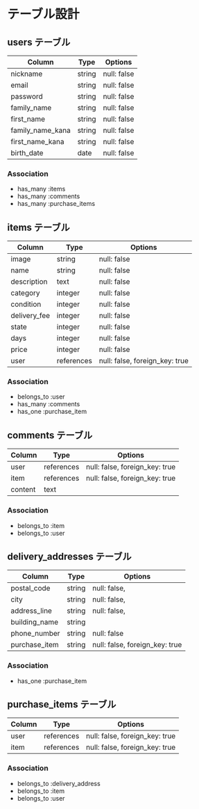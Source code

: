 # テーブル設計

## users テーブル

| Column            | Type   | Options                        |
| ------------------| ------ | ------------------------------ |
| nickname          | string | null: false                    |
| email             | string | null: false                    |
| password          | string | null: false                    |
| family_name       | string | null: false                    |
| first_name        | string | null: false                    |
| family_name_kana  | string | null: false                    |
| first_name_kana   | string | null: false                    |
| birth_date        | date   | null: false                    |

### Association

- has_many :items
- has_many :comments
- has_many :purchase_items


## items テーブル

| Column       | Type       | Options                        |
| ------------ | ---------- | ------------------------------ |
| image        | string     | null: false                    |
| name         | string     | null: false                    |
| description  | text       | null: false                    |
| category     | integer    | null: false                    |
| condition    | integer    | null: false                    |
| delivery_fee | integer    | null: false                    |
| state        | integer    | null: false                    |
| days         | integer    | null: false                    |
| price        | integer    | null: false                    |
| user         | references | null: false, foreign_key: true |

### Association

- belongs_to :user
- has_many :comments
- has_one :purchase_item

## comments テーブル

| Column   | Type       | Options                        |
| -------- | ---------- | ------------------------------ |
| user     | references | null: false, foreign_key: true |
| item     | references | null: false, foreign_key: true |
| content  | text       |                                |

### Association

- belongs_to :item
- belongs_to :user

## delivery_addresses テーブル

| Column        | Type       | Options                        |
| ------------- | ---------- | ------------------------------ |
| postal_code   | string     | null: false,                   |
| city          | string     | null: false,                   |
| address_line  | string     | null: false,                   |
| building_name | string     |                                |
| phone_number  | string     | null: false                    |
| purchase_item | string     | null: false, foreign_key: true |


### Association

- has_one :purchase_item


## purchase_items テーブル

| Column           | Type       | Options                        |
| ---------------- | ---------- | ------------------------------ |
| user             | references | null: false, foreign_key: true |
| item             | references | null: false, foreign_key: true |

### Association

- belongs_to :delivery_address
- belongs_to :item
- belongs_to :user